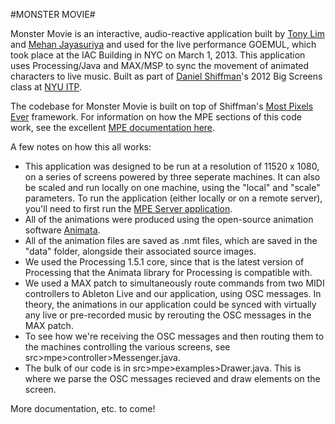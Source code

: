 #MONSTER MOVIE#

Monster Movie is an interactive, audio-reactive application built by [Tony Lim](https://github.com/tonylim) and [Mehan Jayasuriya](http://mehanjayasuriya.com/) and used for the live performance GOEMUL, which took place at the IAC Building in NYC on March 1, 2013. This application uses Processing/Java and MAX/MSP to sync the movement of animated characters to live music. Built as part of [Daniel Shiffman](http://www.shiffman.net/)'s 2012 Big Screens class at [NYU ITP](http://itp.nyu.edu/itp/).

The codebase for Monster Movie is built on top of Shiffman's [Most Pixels Ever](https://github.com/shiffman/Most-Pixels-Ever) framework. For information on how the MPE sections of this code work, see the excellent [MPE documentation here](https://github.com/shiffman/Most-Pixels-Ever/wiki).

A few notes on how this all works:

* This application was designed to be run at a resolution of 11520 x 1080, on a series of screens powered by three seperate machines. It can also be scaled and run locally on one machine, using the "local" and "scale" parameters. To run the application (either locally or on a remote server), you'll need to first run the [MPE Server application](https://github.com/shiffman/Most-Pixels-Ever/wiki/Processing-Tutorial).
* All of the animations were produced using the open-source animation software [Animata](http://animata.kibu.hu/).
* All of the animation files are saved as .nmt files, which are saved in the "data" folder, alongside their associated source images.
* We used the Processing 1.5.1 core, since that is the latest version of Processing that the Animata library for Processing is compatible with.
* We used a MAX patch to simultaneously route commands from two MIDI controllers to Ableton Live and our application, using OSC messages. In theory, the animations in our application could be synced with virtually any live or pre-recorded music by rerouting the OSC messages in the MAX patch.
* To see how we're receiving the OSC messages and then routing them to the machines controlling the various screens, see src>mpe>controller>Messenger.java.
* The bulk of our code is in src>mpe>examples>Drawer.java. This is where we parse the OSC messages recieved and draw elements on the screen.

More documentation, etc. to come!




